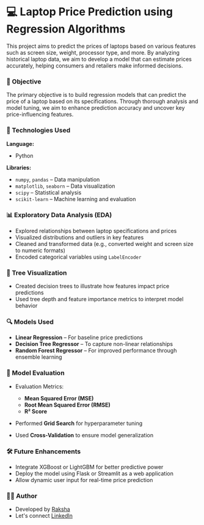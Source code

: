 # 💻 Laptop Price Prediction using Regression Algorithms

This project aims to predict the prices of laptops based on various features such as screen size, weight, processor type, and more. By analyzing historical laptop data, we aim to develop a model that can estimate prices accurately, helping consumers and retailers make informed decisions.

### 🎯 Objective

The primary objective is to build regression models that can predict the price of a laptop based on its specifications. Through thorough analysis and model tuning, we aim to enhance prediction accuracy and uncover key price-influencing features.

### 🧰 Technologies Used

**Language:**  
- Python

**Libraries:** 
- `numpy`, `pandas` – Data manipulation  
- `matplotlib`, `seaborn` – Data visualization  
- `scipy` – Statistical analysis  
- `scikit-learn` – Machine learning and evaluation  

### 📊 Exploratory Data Analysis (EDA)

- Explored relationships between laptop specifications and prices  
- Visualized distributions and outliers in key features  
- Cleaned and transformed data (e.g., converted weight and screen size to numeric formats)  
- Encoded categorical variables using `LabelEncoder`

### 🌲 Tree Visualization

- Created decision trees to illustrate how features impact price predictions  
- Used tree depth and feature importance metrics to interpret model behavior  

### 🔍 Models Used

- **Linear Regression** – For baseline price predictions  
- **Decision Tree Regressor** – To capture non-linear relationships  
- **Random Forest Regressor** – For improved performance through ensemble learning  

### 🧪 Model Evaluation

- Evaluation Metrics:  
  - **Mean Squared Error (MSE)**  
  - **Root Mean Squared Error (RMSE)**  
  - **R² Score**  

- Performed **Grid Search** for hyperparameter tuning  
- Used **Cross-Validation** to ensure model generalization

### 🛠 Future Enhancements

- Integrate XGBoost or LightGBM for better predictive power  
- Deploy the model using Flask or Streamlit as a web application  
- Allow dynamic user input for real-time price prediction  

### 🧑‍💻 Author

- Developed by [Raksha](https://github.com/Rakshaa-17)
- Let's connect [LinkedIn](https://www.linkedin.com/in/rakshamalela/)
